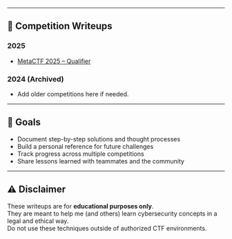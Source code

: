 
---

## 📝 Competition Writeups

### 2025
- [MetaCTF 2025 – Qualifier](./MetaCTF-Road-to-CyberBay-2025)

### 2024 (Archived)
- Add older competitions here if needed.

---

## 🎯 Goals
- Document step-by-step solutions and thought processes  
- Build a personal reference for future challenges  
- Track progress across multiple competitions  
- Share lessons learned with teammates and the community  

---

## ⚠️ Disclaimer
These writeups are for **educational purposes only**.  
They are meant to help me (and others) learn cybersecurity concepts in a legal and ethical way.  
Do not use these techniques outside of authorized CTF environments.

